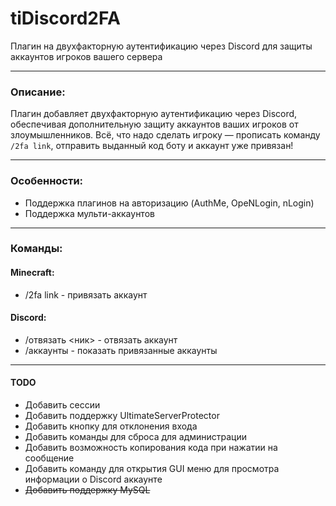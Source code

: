 # tiDiscord2FA
Плагин на двухфакторную аутентификацию через Discord для защиты аккаунтов игроков вашего сервера

---

### Описание:
Плагин добавляет двухфакторную аутентификацию через Discord, обеспечивая дополнительную защиту аккаунтов ваших игроков от злоумышленников.
Всё, что надо сделать игроку — прописать команду `/2fa link`, отправить выданный код боту и аккаунт уже привязан!

---

### Особенности:
- Поддержка плагинов на авторизацию (AuthMe, OpeNLogin, nLogin)
- Поддержка мульти-аккаунтов

---

### Команды:
#### Minecraft:
- /2fa link - привязать аккаунт

#### Discord:
- /отвязать <ник> - отвязать аккаунт
- /аккаунты - показать привязанные аккаунты

---

#### TODO
- Добавить сессии
- Добавить поддержку UltimateServerProtector
- Добавить кнопку для отклонения входа
- Добавить команды для сброса для администрации
- Добавить возможность копирования кода при нажатии на сообщение
- Добавить команду для открытия GUI меню для просмотра информации о Discord аккаунте
- ~~Добавить поддержку MySQL~~